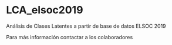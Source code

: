 # LCA_elsoc2019
Análisis de Clases Latentes a partir de base de datos ELSOC 2019

Para más información contactar a los colaboradores
